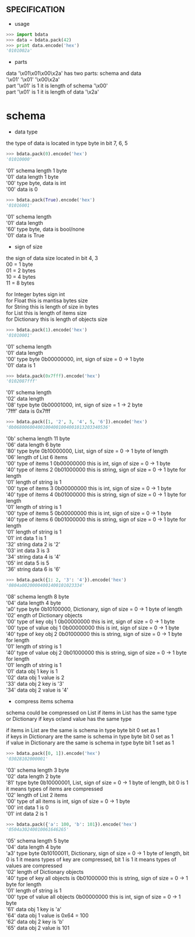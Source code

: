 ## SPECIFICATION
- usage  

```python
>>> import bdata
>>> data = bdata.pack(42)
>>> print data.encode('hex')
'0101002a'
```

- parts  

data '\x01\x01\x00\x2a' has two parts: schema and data  
'\x01' '\x01' '\x00\x2a'  
part '\x01' is 1 it is length of schema '\x00'  
part '\x01' is 1 it is length of data '\x2a'  

# schema

- data type  

the type of data is located in type byte in bit 7, 6, 5

```python
>>> bdata.pack(0).encode('hex')
'01010000'
```
'01' schema length 1 byte  
'01' data length 1 byte  
'00' type byte, data is int  
'00' data is 0  

```python
>>> bdata.pack(True).encode('hex')
'01016001'
```
'01' schema length  
'01' data length  
'60' type byte, data is bool/none  
'01' data is True  

- sign of size

the sign of data size located in bit 4, 3  
00 = 1 byte  
01 = 2 bytes  
10 = 4 bytes  
11 = 8 bytes  

for Integer bytes sign int  
for Float this is mantisa bytes size  
for String this is length of size in bytes  
for List this is length of items size  
for Dictionary this is length of objects size  

```python
>>> bdata.pack(1).encode('hex')
'01010001'
```
'01' schema length  
'01' data length  
'00' type byte 0b00000000, int, sign of size = 0 -> 1 byte  
'01' data is 1  

```python
>>> bdata.pack(0x7fff).encode('hex')
'0102087fff'
```
'01' schema length  
'02' data length  
'08' type byte 0b00001000, int, sign of size = 1 -> 2 byte  
'7fff' data is 0x7fff  

```python
>>> bdata.pack([1, '2', 3, '4', 5, '6']).encode('hex')
'0b068006004001004001004001013203340536'
```
'0b' schema length 11 byte  
'06' data length 6 byte  
'80' type byte 0b10000000, List, sign of size = 0 -> 1 byte of length  
'06' length of List 6 items  
'00' type of items 1 0b00000000 this is int, sign of size = 0 -> 1 byte  
'40' type of items 2 0b01000000 this is string, sign of size = 0 -> 1 byte for length  
'01' length of string is 1  
'00' type of items 3 0b00000000 this is int, sign of size = 0 -> 1 byte  
'40' type of items 4 0b01000000 this is string, sign of size = 0 -> 1 byte for length  
'01' length of string is 1  
'00' type of items 5 0b00000000 this is int, sign of size = 0 -> 1 byte  
'40' type of items 6 0b01000000 this is string, sign of size = 0 -> 1 byte for length  
'01' length of string is 1  
'01' int data 1 is 1  
'32' string data 2 is '2'  
'03' int data 3 is 3  
'34' string data 4 is '4'  
'05' int data 5 is 5  
'36' string data 6 is '6'  

```python
>>> bdata.pack({1: 2, '3': '4'}).encode('hex')
'0804a00200004001400101023334'
```
'08' schema length 8 byte  
'04' data length 4 byte  
'a0' type byte 0b10100000, Dictionary, sign of size = 0 -> 1 byte of length  
'02' ength of Dictionary objects  
'00' type of key obj 1 0b00000000 this is int, sign of size = 0 -> 1 byte  
'00' type of value obj 1 0b00000000 this is int, sign of size = 0 -> 1 byte  
'40' type of key obj 2 0b01000000 this is string, sign of size = 0 -> 1 byte for length  
'01' length of string is 1  
'40' type of value obj 2 0b01000000 this is string, sign of size = 0 -> 1 byte for length  
'01' length of string is 1  
'01' data obj 1 key is 1  
'02' data obj 1 value is 2  
'33' data obj 2 key is '3'  
'34' data obj 2 value is '4'  

- compress items schema  

schema could be compressed on List if items in List has the same type  
or Dictionary if keys or/and value has the same type  

if items in List are the same is schema in type byte bit 0 set as 1  
if keys in Dictionary are the same is schema in type byte bit 0 set as 1  
if value in Dictionary are the same is schema in type byte bit 1 set as 1  

```python
>>> bdata.pack([0, 1]).encode('hex')
'03028102000001'
```
'03' schema length 3 byte  
'02' data length 2 byte  
'81' type byte 0b10000001, List, sign of size = 0 -> 1 byte of length, bit 0 is 1 it means types of items are compressed  
'02' length of List 2 items  
'00' type of all items is int, sign of size = 0 -> 1 byte  
'00' int data 1 is 0  
'01' int data 2 is 1  

```python
>>> bdata.pack({'a': 100, 'b': 101}).encode('hex')
'0504a30240010061646265'
```
'05' schema length 5 byte  
'04' data length 4 byte  
'a3' type byte 0b10100011, Dictionary, sign of size = 0 -> 1 byte of length, bit 0 is 1 it means types of key are compressed, bit 1 is 1 it means types of values are compressed  
'02' length of Dictionary objects  
'40' type of key all objects is 0b01000000 this is string, sign of size = 0 -> 1 byte for length  
'01' length of string is 1  
'00' type of value all objects 0b00000000 this is int, sign of size = 0 -> 1 byte  
'61' data obj 1 key is 'a'  
'64' data obj 1 value is 0x64 = 100  
'62' data obj 2 key is 'b'  
'65' data obj 2 value is 101  
